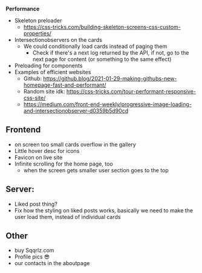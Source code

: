 **Performance**

-   Skeleton preloader
    -   https://css-tricks.com/building-skeleton-screens-css-custom-properties/
-   Intersectionobservers on the cards
    -   We could conditionally load cards instead of paging them
        -   Check if there's a next log returned by the API, if not, go to the next page for content (or something to the same effect)
-   Preloading for components
-   Examples of efficient websites
    -   Github: https://github.blog/2021-01-29-making-githubs-new-homepage-fast-and-performant/
    -   Random site idk: https://css-tricks.com/tour-performant-responsive-css-site/
    -   https://medium.com/front-end-weekly/progressive-image-loading-and-intersectionobserver-d0359b5d90cd

## **Frontend**

-   on screen too small cards overflow in the gallery
-   Little hover desc for icons
-   Favicon on live site
-   Infinite scrolling for the home page, too
    -   when the screen gets smaller user section goes to the top

## **Server:**

-   Liked post thing?
-   Fix how the styling on liked posts works, basically we need to make the user load them, instead of individual cards

## **Other**

-   buy Sqqrlz.com
-   Profile pics :sunglasses:
-   our contacts in the aboutpage
